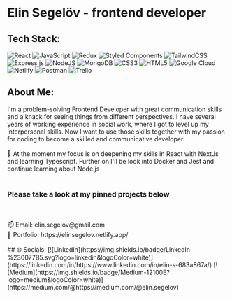 # Elin Segelöv - frontend developer 

## Tech Stack:
![React](https://img.shields.io/badge/react-%2320232a.svg?style=for-the-badge&logo=react&logoColor=%2361DAFB) ![JavaScript](https://img.shields.io/badge/javascript-%23323330.svg?style=for-the-badge&logo=javascript&logoColor=%23F7DF1E) ![Redux](https://img.shields.io/badge/redux-%23593d88.svg?style=for-the-badge&logo=redux&logoColor=white) ![Styled Components](https://img.shields.io/badge/styled--components-DB7093?style=for-the-badge&logo=styled-components&logoColor=white) ![TailwindCSS](https://img.shields.io/badge/tailwindcss-%2338B2AC.svg?style=for-the-badge&logo=tailwind-css&logoColor=white) ![Express.js](https://img.shields.io/badge/express.js-%23404d59.svg?style=for-the-badge&logo=express&logoColor=%2361DAFB) ![NodeJS](https://img.shields.io/badge/node.js-6DA55F?style=for-the-badge&logo=node.js&logoColor=white) ![MongoDB](https://img.shields.io/badge/MongoDB-%234ea94b.svg?style=for-the-badge&logo=mongodb&logoColor=white) ![CSS3](https://img.shields.io/badge/css3-%231572B6.svg?style=for-the-badge&logo=css3&logoColor=white) ![HTML5](https://img.shields.io/badge/html5-%23E34F26.svg?style=for-the-badge&logo=html5&logoColor=white)  ![Google Cloud](https://img.shields.io/badge/Google%20Cloud-%234285F4.svg?style=for-the-badge&logo=google-cloud&logoColor=white) ![Netlify](https://img.shields.io/badge/netlify-%23000000.svg?style=for-the-badge&logo=netlify&logoColor=#00C7B7) ![Postman](https://img.shields.io/badge/Postman-FF6C37?style=for-the-badge&logo=postman&logoColor=white) ![Trello](https://img.shields.io/badge/Trello-%23026AA7.svg?style=for-the-badge&logo=Trello&logoColor=white)

## About Me:
I'm a problem-solving Frontend Developer with great communication skills and a knack for seeing things from different perspectives. I have several years of working experience in social work, where I got to level up my interpersonal skills. Now I want to use those skills together with my passion for coding to become a skilled and communicative developer. 
<br>
<br>
🌱 At the moment my focus is on deepening my skills in React with NextJs and learning Typescript. Further on I'll be look into Docker and Jest and continue learning about Node.js
<br>
<br>
### Please take a look at my pinned projects below
<br>
<br>
📫 Email: elin.segelov@gmail.com
<br>
💼 Portfolio: https://elinsegelov.netlify.app/
<br>
<br>
## 🌐 Socials:
[![LinkedIn](https://img.shields.io/badge/LinkedIn-%230077B5.svg?logo=linkedin&logoColor=white)](https://linkedin.com/in/https://www.linkedin.com/in/elin-s-683a867a/) [![Medium](https://img.shields.io/badge/Medium-12100E?logo=medium&logoColor=white)](https://medium.com/@https://medium.com/@elin.segelov) 

<!-- Proudly created with GPRM ( https://gprm.itsvg.in ) -->
